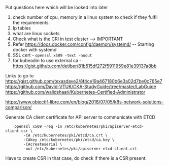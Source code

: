 Put questions here which will be looked into later

1. check number of cpu, memory in a linux system to check if they fulfil the requirements.
2. Ip tables
3. what are linux sockets
4. Check what is the CRI in test cluster --> IMPORTANT
5. Refer https://docs.docker.com/config/daemon/systemd/ -- Starting docker with systemd
6. SSL cert - `openssl x509 -text -noout`
7. for kubeadm to use external ca - https://gist.github.com/detiber/81b515df272f5911959e81e39137a8bb


Links to go to
https://gist.github.com/texasdave2/8f4ce19a467180b6e3a02d7be0c765e7
https://github.com/David-VTUK/CKA-StudyGuide/tree/master/LabGuide
https://github.com/walidshaari/Kubernetes-Certified-Administrator

https://www.objectif-libre.com/en/blog/2018/07/05/k8s-network-solutions-comparison/

Generate CA client certificate for API server to communicate with ETCD
```
    openssl x509 -req -in /etc/kubernetes/pki/apiserver-etcd-client.csr \
        -CA /etc/kubernetes/pki/etcd/ca.crt \
        -CAkey /etc/kubernetes/pki/etcd/ca.key \
        -CAcreateserial \
        -out /etc/kubernetes/pki/apiserver-etcd-client.crt
```
Have to create CSR in that case, do check if there is a CSR present.